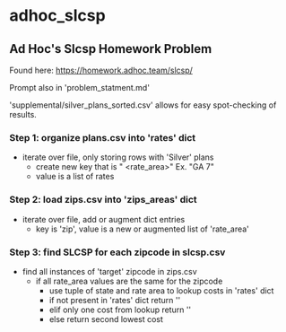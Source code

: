 # adhoc_slcsp
## Ad Hoc's Slcsp Homework Problem

Found here: https://homework.adhoc.team/slcsp/

Prompt also in 'problem_statment.md'

'supplemental/silver_plans_sorted.csv' allows for easy spot-checking of results.

### Step 1: organize plans.csv into 'rates' dict
- iterate over file, only storing rows with 'Silver' plans
    - create new key that is "<state> <rate_area>" Ex. "GA 7"
    - value is a list of rates

### Step 2: load zips.csv into 'zips_areas' dict
- iterate over file, add or augment dict entries
    - key is 'zip', value is a new or augmented list of 'rate_area'

### Step 3: find SLCSP for each zipcode in slcsp.csv
- find all instances of 'target' zipcode in zips.csv
    - if all rate_area values are the same for the zipcode
        - use tuple of state and rate area to lookup costs in 'rates' dict
        - if not present in 'rates' dict return ''
        - elif only one cost from lookup return ''
        - else return second lowest cost